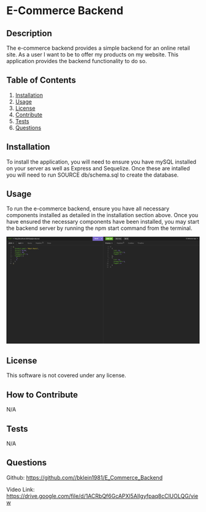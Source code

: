 # E-Commerce Backend

  

  ## Description
  The e-commerce backend provides a simple backend for an online retail site. As a user I want to be to offer my products on my website. This application provides the backend functionality to do so.
  
  ## Table of Contents
  1. [Installation](#Installation)
  2. [Usage](#usage)
  3. [License](#license)
  4. [Contribute](#contribute)
  5. [Tests](#tests)
  6. [Questions](#questions)
  
  ## Installation
  To install the application, you will need to ensure you have mySQL installed on your server as well as Express and Sequelize. Once these are intalled you will need to run SOURCE db/schema.sql to create the database.
  
  ## Usage
  To run the e-commerce backend, ensure you have all necessary components installed as detailed in the installation section above. Once you have ensured the necessary components have been installed, you may start the backend server by running the npm start command from the terminal.

  ![E-COMMERCE BACKEND SAMPLE](./Assets/Images/ecommerce_backend.png)
  
  ## License
  This software is not covered under any license.
  
  
  
  ## How to Contribute
  N/A
  
  ## Tests
  N/A
  
  ## Questions
  Github: https://github.com//bklein1981/E_Commerce_Backend
  
  Video Link: https://drive.google.com/file/d/1ACRbQf6GcAPXl5AlIgyfpaq8cClUOLQG/view

